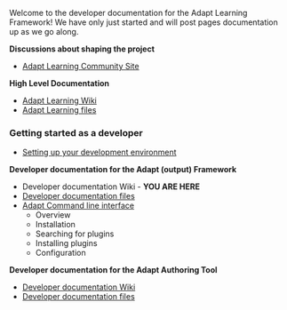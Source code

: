 Welcome to the developer documentation for the Adapt Learning Framework! We have only just started and will post pages documentation up as we go along.

**Discussions about shaping the project**
* [Adapt Learning Community Site](https://community.adaptlearning.org/)

**High Level Documentation**
* [Adapt Learning Wiki](https://github.com/adaptlearning/documentation/wiki)
* [Adapt Learning files](https://github.com/adaptlearning/documentation)


### Getting started as a developer
* [Setting up your development environment](https://github.com/adaptlearning/adapt_framework/wiki/Setting-up-your-development-environment)

**Developer documentation for the Adapt (output) Framework**
* Developer documentation Wiki - **YOU ARE HERE**
* [Developer documentation files](https://github.com/adaptlearning/adapt_framework)
* [Adapt Command line interface](adapt-cli/overview)
    - Overview
    - Installation
    - Searching for plugins
    - Installing plugins
    - Configuration

**Developer documentation for the Adapt Authoring Tool**
* [Developer documentation Wiki](https://github.com/adaptlearning/adapt_authoring/wiki)
* [Developer documentation files](https://github.com/adaptlearning/adapt_authoring)